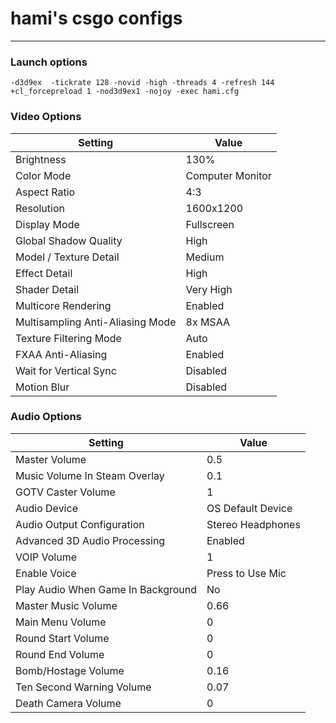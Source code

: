 # hami's csgo configs

---

### Launch options
```
-d3d9ex  -tickrate 128 -novid -high -threads 4 -refresh 144 +cl_forcepreload 1 -nod3d9ex1 -nojoy -exec hami.cfg
```

### Video Options
| Setting                               | Value             |
|---------------------------------------|-------------------|
| Brightness                            | 130%              |
| Color Mode                            | Computer Monitor  |
| Aspect Ratio                          | 4:3               |
| Resolution                            | 1600x1200         |
| Display Mode                          | Fullscreen        |
| Global Shadow Quality                 | High              |
| Model / Texture Detail                | Medium            |
| Effect Detail                         | High              |
| Shader Detail                         | Very High         |
| Multicore Rendering                   | Enabled           |
| Multisampling Anti-Aliasing Mode      | 8x MSAA           |
| Texture Filtering Mode                | Auto              |
| FXAA Anti-Aliasing                    | Enabled           |
| Wait for Vertical Sync                | Disabled          |
| Motion Blur                           | Disabled          |


### Audio Options
| Setting                               | Value                 |
|---------------------------------------|-----------------------|
| Master Volume                         | 0.5                   |
| Music Volume In Steam Overlay         | 0.1                   |
| GOTV Caster Volume                    | 1                     |
| Audio Device                          | OS Default Device     |
| Audio Output Configuration            | Stereo Headphones 	|
| Advanced 3D Audio Processing          | Enabled               |
| VOIP Volume                           | 1                     |
| Enable Voice                          | Press to Use Mic      |
| Play Audio When Game In Background    | No                    |
| Master Music Volume                   | 0.66                  |
| Main Menu Volume                      | 0                     |
| Round Start Volume                    | 0                     |
| Round End Volume                      | 0                     |
| Bomb/Hostage Volume                   | 0.16                  |
| Ten Second Warning Volume             | 0.07                  |
| Death Camera Volume                   | 0                     |
